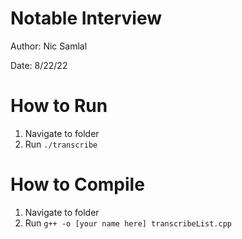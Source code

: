 # Notable Interview
Author: Nic Samlal

Date: 8/22/22

# How to Run
1) Navigate to folder
2) Run ```./transcribe```

# How to Compile
1) Navigate to folder
2) Run ```g++ -o [your name here] transcribeList.cpp```
